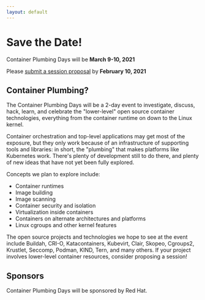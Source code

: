 ```yaml
---
layout: default
---
```


# Save the Date!

Container Plumbing Days will be **March 9-10, 2021**

Please [submit a session proposal](/speakers) by **February 10, 2021**

## Container Plumbing?

The Container Plumbing Days will be a 2-day event to investigate, discuss, hack, learn, and celebrate the "lower-level" open source container technologies, everything from the container runtime on down to the Linux kernel.

Container orchestration and top-level applications may get most of the exposure, but they only work because of an infrastructure of supporting tools and libraries: in short, the "plumbing" that makes platforms like Kubernetes work.  There's plenty of development still to do there, and plenty of new ideas that have not yet been fully explored.

Concepts we plan to explore include:

* Container runtimes
* Image building
* Image scanning
* Container security and isolation
* Virtualization inside containers
* Containers on alternate architectures and platforms
* Linux cgroups and other kernel features

The open source projects and technologies we hope to see at the event include Buildah, CRI-O, Katacontainers, Kubevirt, Clair, Skopeo, Cgroups2, Krustlet, Seccomp, Podman, KIND, Tern, and many others.  If your project involves lower-level container resources, consider proposing a session!

## Sponsors

Container Plumbing Days will be sponsored by Red Hat.
